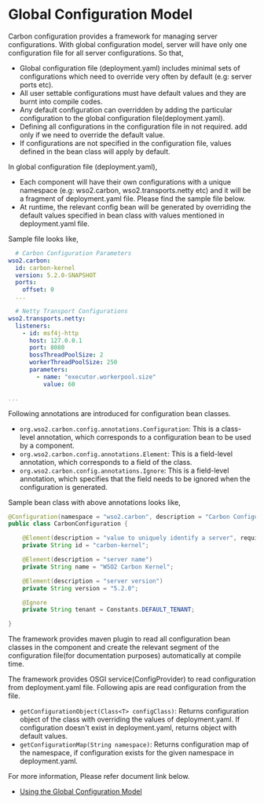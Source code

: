 # Global Configuration Model

Carbon configuration provides a framework for managing server configurations. With global configuration model, server
 will have only one configuration file for all server configurations. So that,

   * Global configuration file (deployment.yaml) includes minimal sets of configurations which need to override very
      often by default (e.g: server ports etc).
   * All user settable configurations must have default values and they are burnt into compile codes.
   * Any default configuration can overridden by adding the particular configuration to the global configuration
     file(deployment.yaml).
   * Defining all configurations in the configuration file in not required. add only if we need to override the
     default value.
   * If configurations are not specified in the configuration file, values defined in the bean class will apply by
     default.

In global configuration file (deployment.yaml),

   * Each component will have their own configurations with a unique namespace (e.g: wso2.carbon, wso2.transports.netty etc) and it will be a fragment of deployment.yaml file. Please find the sample file below.
   * At runtime, the relevant config bean will be generated by overriding the default values specified in bean class with values mentioned in deployment.yaml file.

Sample file looks like,

```yaml
  # Carbon Configuration Parameters
wso2.carbon:
  id: carbon-kernel
  version: 5.2.0-SNAPSHOT
  ports:
    offset: 0
  ...

  # Netty Transport Configurations
wso2.transports.netty:
  listeners:
    - id: msf4j-http
      host: 127.0.0.1
      port: 8080
      bossThreadPoolSize: 2
      workerThreadPoolSize: 250
      parameters:
        - name: "executor.workerpool.size"
          value: 60

...
```

Following annotations are introduced for configuration bean classes.

 * `org.wso2.carbon.config.annotations.Configuration`: This is a class-level annotation, which corresponds to a configuration bean to be used by a component.
 * `org.wso2.carbon.config.annotations.Element`: This is a field-level annotation, which corresponds to a field of the class.
 * `org.wso2.carbon.config.annotations.Ignore`: This is a field-level annotation, which specifies that the field needs to be ignored when the configuration is generated.

Sample bean class with above annotations looks like,

 ```java
 @Configuration(namespace = "wso2.carbon", description = "Carbon Configuration Parameters")
 public class CarbonConfiguration {

     @Element(description = "value to uniquely identify a server", required = true)
     private String id = "carbon-kernel";

     @Element(description = "server name")
     private String name = "WSO2 Carbon Kernel";

     @Element(description = "server version")
     private String version = "5.2.0";

     @Ignore
     private String tenant = Constants.DEFAULT_TENANT;

 }
 ```

The framework provides maven plugin to read all configuration bean classes in the component and create the relevant
segment of the configuration file(for documentation purposes) automatically at compile time.

The framework provides OSGI service(ConfigProvider) to read configuration from deployment.yaml file. Following apis
are read configuration from the file.

* `getConfigurationObject(Class<T> configClass)`: Returns configuration object of the class with overriding the values of deployment.yaml. If configuration doesn't exist in deployment.yaml, returns object with default values.
* `getConfigurationMap(String namespace)`: Returns configuration map of the namespace, if configuration exists for the given namespace in deployment.yaml.

For more information, Please refer document link below.

* [Using the Global Configuration Model](docs/UpdatingConfigurations.md)
